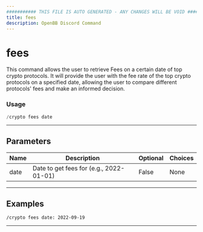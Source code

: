 ```yaml
---
########### THIS FILE IS AUTO GENERATED - ANY CHANGES WILL BE VOID ###########
title: fees
description: OpenBB Discord Command
---
```


# fees

This command allows the user to retrieve Fees on a certain date of top crypto protocols. It will provide the user with the fee rate of the top crypto protocols on a specified date, allowing the user to compare different protocols' fees and make an informed decision.

### Usage

```python wordwrap
/crypto fees date
```

---

## Parameters

| Name | Description | Optional | Choices |
| ---- | ----------- | -------- | ------- |
| date | Date to get fees for (e.g., 2022-01-01) | False | None |


---

## Examples

```
/crypto fees date: 2022-09-19
```

---
